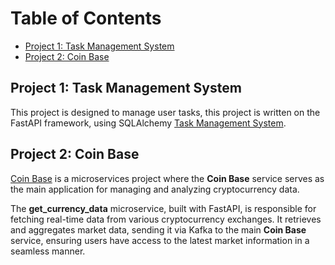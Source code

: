 # Table of Contents

- [Project 1: Task Management System](#project-1)
- [Project 2: Coin Base](#project-2)

## Project 1: Task Management System
This project is designed to manage user tasks, this project is written on the FastAPI framework, using SQLAlchemy
[Task Management System](https://github.com/necto128/Projects/tree/Task-Management-System/Task%20Management%20System).

## Project 2: Coin Base
[Coin Base](https://github.com/necto128/Projects/tree/Coin-Base) is a microservices project where the **Coin Base** service serves as the main application for managing and analyzing cryptocurrency data. 

The **get_currency_data** microservice, built with FastAPI, is responsible for fetching real-time data from various cryptocurrency exchanges. It retrieves and aggregates market data, sending it via Kafka to the main **Coin Base** service, ensuring users have access to the latest market information in a seamless manner.
